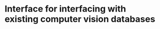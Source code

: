 Interface for interfacing with existing computer vision databases 
=================================================================
